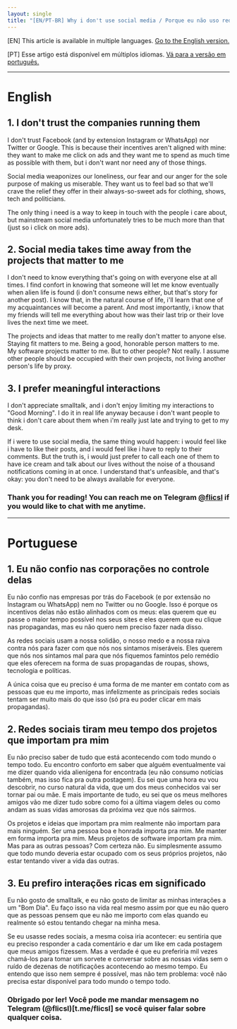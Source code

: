```yaml
---
layout: single
title: "[EN/PT-BR] Why i don't use social media / Porque eu não uso redes sociais"
---
```


[EN] This article is available in multiple languages. [Go to the English version.](#english)

[PT] Esse artigo está disponível em múltiplos idiomas. [Vá para a versão em português.](#portuguese)

---
# English
## 1. I don't trust the companies running them

I don't trust Facebook (and by extension Instagram or WhatsApp) nor Twitter or Google. This is because their incentives aren't aligned with mine: they want to make me click on ads and they want me to spend as much time as possible with them, but i don't want nor need any of those things.

Social media weaponizes our loneliness, our fear and our anger for the sole purpose of making us miserable. They want us to feel bad so that we'll crave the relief they offer in their always-so-sweet ads for clothing, shows, tech and politicians.

The only thing i need is a way to keep in touch with the people i care about, but mainstream social media unfortunately tries to be much more than that (just so i click on more ads).

## 2. Social media takes time away from the projects that matter to me

I don't need to know everything that's going on with everyone else at all times. I find confort in knowing that someone will let me know eventually when alien life is found (i don't consume news either, but that's story for another post). I know that, in the natural course of life, i'll learn that one of my acquaintances will become a parent. And most importantly, i know that my friends will tell me everything about how was their last trip or their love lives the next time we meet.

The projects and ideas that matter to me really don't matter to anyone else. Staying fit matters to me. Being a good, honorable person matters to me. My software projects matter to me. But to other people? Not really. I assume other people should be occupied with their own projects, not living another person's life by proxy.

## 3. I prefer meaningful interactions

I don't appreciate smalltalk, and i don't enjoy limiting my interactions to "Good Morning". I do it in real life anyway because i don't want people to think i don't care about them when i'm really just late and trying to get to my desk.

If i were to use social media, the same thing would happen: i would feel like i have to like their posts, and i would feel like i have to reply to their comments. But the truth is, i would just prefer to call each one of them to have ice cream and talk about our lives without the noise of a thousand notifications coming in at once. I understand that's unfeasible, and that's okay: you don't need to be always available for everyone.

### Thank you for reading! You can reach me on Telegram [@flicsl](t.me/flicsl) if you would like to chat with me anytime.

---

# Portuguese
## 1. Eu não confio nas corporações no controle delas

Eu não confio nas empresas por trás do Facebook (e por extensão no Instagram ou WhatsApp) nem no Twitter ou no Google. Isso é porque os incentivos delas não estão alinhados com os meus: elas querem que eu passe o maior tempo possível nos seus sites e eles querem que eu clique nas propagandas, mas eu não quero nem preciso fazer nada disso.

As redes sociais usam a nossa solidão, o nosso medo e a nossa raiva contra nós para fazer com que nós nos sintamos miseráveis. Eles querem que nós nos sintamos mal para que nós fiquemos famintos pelo remédio que eles oferecem na forma de suas propagandas de roupas, shows, tecnologia e políticas.

A única coisa que eu preciso é uma forma de me manter em contato com as pessoas que eu me importo, mas infelizmente as principais redes sociais tentam ser muito mais do que isso (só pra eu poder clicar em mais propagandas).

## 2. Redes sociais tiram meu tempo dos projetos que importam pra mim

Eu não preciso saber de tudo que está acontecendo com todo mundo o tempo todo. Eu encontro conforto em saber que alguém eventualmente vai me dizer quando vida alienígena for encontrada (eu não consumo notícias também, mas isso fica pra outra postagem). Eu sei que uma hora eu vou descobrir, no curso natural da vida, que um dos meus conhecidos vai ser tornar pai ou mãe. E mais importante de tudo, eu sei que os meus melhores amigos vão me dizer tudo sobre como foi a última viagem deles ou como andam as suas vidas amorosas da próxima vez que nós sairmos.

Os projetos e ideias que importam pra mim realmente não importam para mais ninguém. Ser uma pessoa boa e honrada importa pra mim. Me manter em forma importa pra mim. Meus projetos de software importam pra mim. Mas para as outras pessoas? Com certeza não. Eu simplesmente assumo que todo mundo deveria estar ocupado com os seus próprios projetos, não estar tentando viver a vida das outras.

## 3. Eu prefiro interações ricas em significado

Eu não gosto de smalltalk, e eu não gosto de limitar as minhas interações a um "Bom Dia". Eu faço isso na vida real mesmo assim por que eu não quero que as pessoas pensem  que eu não me importo com elas quando eu realmente só estou tentando chegar na minha mesa.

Se eu usasse redes sociais, a mesma coisa iria acontecer: eu sentiria que eu preciso responder a cada comentário e dar um like em cada postagem que meus amigos fizessem. Mas a verdade é que eu preferiria mil vezes chamá-los para tomar um sorvete e conversar sobre as nossas vidas sem o ruído de dezenas de notificações acontecendo ao mesmo tempo. Eu entendo que isso nem sempre é possível, mas não tem problema: você não precisa estar disponível para todo mundo o tempo todo.

### Obrigado por ler! Você pode me mandar mensagem no Telegram (@flicsl)[t.me/flicsl] se você quiser falar sobre qualquer coisa.
